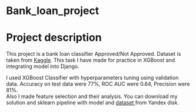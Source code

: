 # Bank_loan_project
<h1> Project description</h1>
 <p>
  This project is a bank loan classifier Approved/Not Approved.
  Dataset is taken from <a href="https://www.kaggle.com/datasets/zaurbegiev/my-dataset" target="_blank" >Kaggle</a>.
  This task I have made for practice in XGBoost and integrating model into Django.
  </p>
  <p>
  I used XGBoost Classifier with hyperparameters tuning using validation data. Accuracy on test data were 77%,
  ROC AUC were 0.64, Precision were 81%.
  <br>
  Also I made feature selection and their analysis. You can download my solution and sklearn pipeline with model and
  <a href="https://disk.yandex.ru/d/k4YBueG9MIEVUg" target="_blank">dataset </a> from Yandex disk.
  </p>
